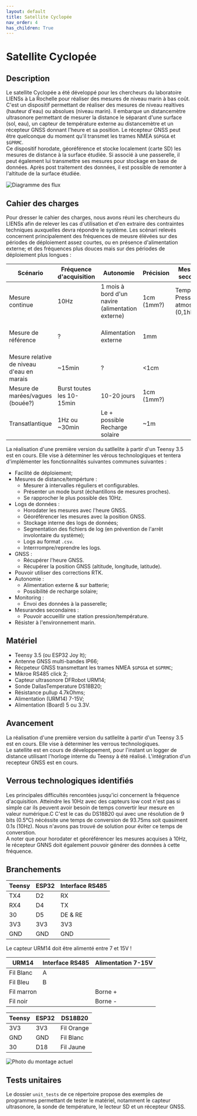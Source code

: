 ```yaml
---
layout: default
title: Satellite Cyclopée
nav_order: 4
has_children: True
---
```



Satellite Cyclopée
==================

## Description
Le satellite Cyclopée a été développé pour les chercheurs du laboratoire LIENSs à La Rochelle pour réaliser des mesures de niveau marin à bas coût.<br>
C'est un dispositif permettant de réaliser des mesures de niveau realtives (hauteur d'eau) ou absolues (niveau marin). Il embarque un distancemètre ultrasonore permettant de mesurer la distance le séparant d'une surface (sol, eau), un capteur de température externe au distancemètre et un récepteur GNSS donnant l'heure et sa position. Le récepteur GNSS peut être quelconque du moment qu'il transmet les trames NMEA `$GPGGA` et `$GPRMC`.<br>
Ce dispositif horodate, géoréférence et stocke localement (carte SD) les mesures de distance à la surface étudiée. Si associé à une passerelle, il peut également lui transmettre ses mesures pour stockage en base de données. Après post traitement des données, il est possible de remonter à l'altitude de la surface étudiée.

![Diagramme des flux](assets/schemas/flux_diagram_latest.png)

## Cahier des charges
Pour dresser le cahier des charges, nous avons réuni les chercheurs du LIENSs afin de relever les cas d'utilisation et d'en extraire des contraintes techniques auxquelles devra répondre le système. Les scénari relevés concernent principalement des fréquences de meusre élévées sur des périodes de déploiement assez courtes, ou en présence d'alimentation externe; et des fréquences plus douces mais sur des périodes de déploiement plus longues :

|Scénario|Fréquence d'acquisition|Autonomie|Précision|Mesurandes secondaires|Remarques|
|--------|-----------------------|---------|---------|--------------------------|---------|
|Mesure continue|10Hz|1 mois à bord d'un navire (alimentation externe)|1cm (1mm?)|Température<br>Pression atmosphérique (0,1hPa)||
|Mesure de référence|?|Alimentation externe|1mm||Toit du LIENSs<br>Quantification des dérives|
|Mesure relative de niveau d'eau en marais|~15min|?|<1cm||
|Mesure de marées/vagues (bouée?)|Burst toutes les 10-15min|10-20 jours|1cm (1mm?)|||
|Transatlantique|1Hz ou ~30min|Le + possible<br>Recharge solaire|~1m|||

La réalisation d'une première version du satllelite à partir d'un Teensy 3.5 est en cours. Elle vise à déterminer les vérous technologiques et tentera d'implémenter les fonctionnalités suivantes communes suivantes :

- Facilité de déploiement;
- Mesures de distance/tempérture :
	+ Mesurer à intervalles réguliers et configurables.
	+ Présenter un mode burst (échantillons de mesures proches).
	+ Se rapprocher le plus possible des 10Hz.
- Logs de données :
	+ Horodater les mesures avec l'heure GNSS.
	+ Géoréférencer les mesures avec la position GNSS.
	+ Stockage interne des logs de données;
	+ Segmentation des fichiers de log (en prévention de l'arrêt involontaire du système);
	+ Logs au format `.csv`.
	+ Interrrompre/reprendre les logs.
- GNSS :
	+ Récupérer l'heure GNSS.
	+ Récupérer la position GNSS (altitude, longitude, latitude).
- Pouvoir utiliser des corrections RTK.
- Autonomie :
	+ Alimentation externe & sur batterie;
	+ Possibilité de recharge solaire;
- Monitoring :
	+ Envoi des données à la passerelle;
- Mesurandes secondaires :
	+ Pouvoir accueillir une station pression/température.
- Résister à l'environnement marin.

## Matériel
- Teensy 3.5 (ou ESP32 Joy It);
- Antenne GNSS multi-bandes IP66;
- Récpeteur GNSS transmettant les trames NMEA `$GPGGA` et `$GPRMC`;
- Mikroe RS485 click 2;
- Capteur ultrasonore DFRobot URM14;
- Sonde DallasTemperature DS18B20;
- Résistance pullup 4.7kOhms;
- Alimentation (URM14) 7-15V;
- Alimentation (Board) 5 ou 3.3V.

## Avancement
La réalisation d'une première version du satllelite à partir d'un Teensy 3.5 est en cours. Elle vise à déterminer les verrous technologiques.<br>
Le satellite est en cours de développement, pour l'instant un logger de distance utilisant l'horloge interne du Teensy à été réalisé. L'intégration d'un recepteur GNSS est en cours.

## Verrous technologiques identifiés

Les principales difficultés rencontées jusqu'ici concernent la fréquence d'acquisition. Atteindre les 10Hz avec des capteurs low cost n'est pas si simple car ils peuvent avoir besoin de temps convertir leur mesure en valeur numérique.C C'est le cas du DS18B20 qui avec une résolution de 9 bits (0.5°C) nécéssite une temps de conversion de 93.75ms soit quasiment 0.1s (10Hz). Nous n'avons pas trouvé de solution pour éviter ce temps de converstion.<br>
A noter que pour horodater et géoréférencer les mesures acquises à 10Hz, le récepteur GNNS doit également pouvoir générer des données à cette fréquence.

## Branchements

|Teensy|ESP32|Interface RS485|
|------|-----|---------------|
|TX4|D2|RX|
|RX4|D4|TX|
|30|D5|DE & RE|
|3V3|3V3|3V3|
|GND|GND|GND|

Le capteur URM14 doit être alimenté entre 7 et 15V !

|URM14|Interface RS485|Alimentation 7-15V|
|---------------|-----|------------------|
|Fil Blanc|A||
|Fil Bleu|B|
|Fil marron||Borne +|
|Fil noir||Borne -|

|Teensy|ESP32|DS18B20|
|------|-----|-------|
|3V3|3V3|Fil Orange|
|GND|GND|Fil Blanc|
|30|D18|Fil Jaune|

![Photo du montage actuel](unit_tests/assets/set_up_img/ext_temp_comp_dist.jpg)

## Tests unitaires
Le dossier `unit_tests` de ce répertoire propose des exemples de programmes permettant de tester le matériel, notamment le capteur ultrasonore, la sonde de température, le lecteur SD et un récepteur GNSS.